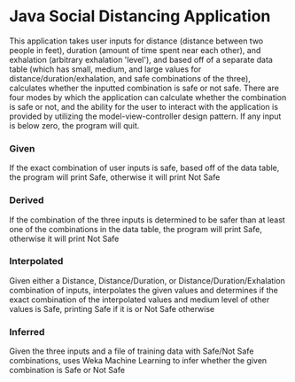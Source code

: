 # Java Social Distancing Application
 This application takes user inputs for distance (distance between two people in feet), duration (amount of time spent near each other), and exhalation (arbitrary exhalation 'level'), and based off of a separate data table (which has small, medium, and large values for distance/duration/exhalation, and safe combinations of the three), calculates whether the inputted combination is safe or not safe. There are four modes by which the application can calculate whether the combination is safe or not, and the ability for the user to interact with the application is provided by utilizing the model-view-controller design pattern. If any input is below zero, the program will quit.
 
 
### Given ###
If the exact combination of user inputs is safe, based off of the data table, the program will print Safe, otherwise it will print Not Safe

### Derived ###
If the combination of the three inputs is determined to be safer than at least one of the combinations in the data table, the program will print Safe, otherwise it will print Not Safe

### Interpolated ###
Given either a Distance, Distance/Duration, or Distance/Duration/Exhalation combination of inputs, interpolates the given values and determines if the exact combination of the interpolated values and medium level of other values is Safe, printing Safe if it is or Not Safe otherwise

### Inferred ###
Given the three inputs and a file of training data with Safe/Not Safe combinations, uses Weka Machine Learning to infer whether the given combination is Safe or Not Safe
